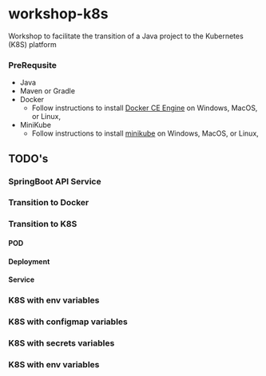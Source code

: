 # workshop-k8s
Workshop to facilitate the transition of a  Java project to the Kubernetes (K8S) platform

### PreRequsite
- Java
- Maven or Gradle
- Docker
    - Follow instructions to install [Docker CE Engine](https://docs.docker.com/engine/install/) on Windows, MacOS, or Linux, 
- MiniKube
    - Follow instructions to install [minikube](https://minikube.sigs.k8s.io/docs/start/) on Windows, MacOS, or Linux, 

## TODO's
### SpringBoot API Service

### Transition to Docker

### Transition to K8S
#### POD

#### Deployment

#### Service

### K8S with env variables

### K8S with configmap variables

### K8S with secrets variables
 
### K8S with env variables
 